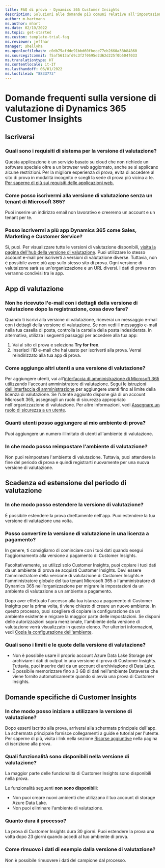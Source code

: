 ```yaml
---
title: FAQ di prova - Dynamics 365 Customer Insights
description: Soluzioni alle domande più comuni relative all'impostazione e alla gestione delle prove di Customer Insights. Scopri come risolvere problemi specifici della piattaforma e dell'app.
author: m-hartmann
ms.author: mhart
ms.date: 02/10/2022
ms.topic: get-started
ms.custom: template-trial-faq
ms.reviewer: jeffhar
manager: shellyha
ms.openlocfilehash: c0db75afdde91bbd60fbece77eb2660a38b84860
ms.sourcegitcommit: f5af5613afd9c3f2f0695e2d62d225f0b504f033
ms.translationtype: HT
ms.contentlocale: it-IT
ms.lasthandoff: 06/01/2022
ms.locfileid: "8833773"
---
```

# <a name="dynamics-365-customer-insights-trial-faq"></a>Domande frequenti sulla versione di valutazione di Dynamics 365 Customer Insights

## <a name="sign-up"></a>Iscriversi

### <a name="what-are-the-system-requirements-for-the-trial"></a>Quali sono i requisiti di sistema per la versione di valutazione?

Questa applicazione è un servizio basato su cloud che non richiede un software speciale oltre a un browser web aggiornato, anche se si applicano alcune restrizioni. Per la migliore esperienza di prova, evita di accedere al sito di prova in modalità incognito e scegli la sede di prova più vicina a te. [Per saperne di più sui requisiti delle applicazioni web.](/power-platform/admin/web-application-requirements)

### <a name="how-do-i-sign-up-for-the-trial-without-a-microsoft-365-tenant"></a>Come posso iscrivermi alla versione di valutazione senza un tenant di Microsoft 365?

Puoi inserire un indirizzo email non lavorativo e creeremo un account e un tenant per te.

### <a name="can-i-sign-up-for-multiple-dynamics-365-apps-such-as-sales-marketing-and-customer-service"></a>Posso iscrivermi a più app Dynamics 365 come Sales, Marketing e Customer Service?

Si, puoi. Per visualizzare tutte le versioni di valutazione disponibili, [visita la pagina dell'hub della versione di valutazione](https://dynamics.microsoft.com/dynamics-365-free-trial). Puoi utilizzare lo stesso account e-mail per iscriverti a versioni di valutazione diverse. Tuttavia, non è possibile avere più app sullo stesso sito di prova. Ogni versione di valutaizone sarà su un'organizzazione e un URL diversi. I dati di prova non verranno condivisi tra le app.

## <a name="trial-app"></a>App di valutazione

### <a name="i-didnt-receive-the-trial-details-email-after-signing-up-what-should-i-do"></a>Non ho ricevuto l'e-mail con i dettagli della versione di valutazione dopo la registrazione, cosa devo fare?

Quando ti iscrivi alla versione di valutazione, riceverai un messaggio e-mail con i dettagli della versione di valutazione. Se non vedi il messaggio e-mail nella tua casella di posta, controlla la cartella della posta indesiderata. In alternativa, utilizza i seguenti passaggi per accedere alla tua app:

1. Vai al sito di prova e seleziona **Try for free**.
1. Inserisci l'ID e-mail che hai usato per iscriverti alla prova. Verrai reindirizzato alla tua app di prova.

### <a name="how-do-i-add-more-users-to-a-trial"></a>Come aggiungo altri utenti a una versione di valutazione?

Per aggiungere utenti, vai all'[interfaccia di amministrazione di Microsoft 365](https://admin.microsoft.com) utilizzando l'account amministratore di valutazione. Segui le [istruzioni dell'interfaccia di amministrazione](/microsoft-365/admin/add-users/add-users) per aggiungere utenti fino al limite della licenza di valutazione. Se l'utente aggiunto dispone già di un account Microsoft 365, assegnagli un ruolo di sicurezza appropriato nell'organizzazione di valutazione. Per altre informazioni, vedi [Assegnare un ruolo di sicurezza a un utente](/power-platform/admin/create-users-assign-online-security-roles#assign-a-security-role-to-a-user).

### <a name="how-many-users-can-i-add-to-my-trial-environment"></a>Quanti utenti posso aggiungere al mio ambiente di prova?

Puoi aggiungere un numero illimitato di utenti all'ambiente di valutazione.

### <a name="how-do-i-reset-the-trial-environment"></a>In che modo posso reimpostare l'ambiente di valutazione?

Non puoi reimpostare l'ambiente di valutazione. Tuttavia, puoi attendere la fine del periodo di prova e quindi registrarti nuovamente per una nuova versione di valutazione.

## <a name="trial-expiration-and-extension"></a>Scadenza ed estensione del periodo di valutazione

### <a name="how-do-i-extend-the-trial"></a>In che modo posso estendere la versione di valutazione?

È possibile estendere la prova direttamente nell'app. Puoi estendere la tua versione di valutazione una volta.

### <a name="can-i-convert-the-trial-to-a-paid-license"></a>Posso convertire la versione di valutazione in una licenza a pagamento?

In genere, ti consigliamo di cominciare con i tuoi dati quando esegui l'aggiornamento alla versione a pagamento di Customer Insights. 

Facoltativamente, se utilizzi solo Customer Insights, puoi copiare i tuoi dati da un ambiente di prova se acquisti Customer Insights. Devi essere l'amministratore della versione di valutazione di Customer Insights e l'amministratore globale del tuo tenant Microsoft 365 o l'amministratore di Dynamics 365 nell'organizzazione per migrare le impostazioni da un ambiente di valutazione a un ambiente a pagamento.

Dopo aver effettuato l'accesso alla tua istanza a pagamento di Customer Insights per la prima volta, ti viene chiesto di creare un nuovo ambiente. In questo processo, puoi scegliere di copiare la configurazione da un ambiente esistente e migrare la maggior parte delle impostazioni. Se disponi delle autorizzazioni sopra menzionate, l'ambiente della versione di valutazione verrà visualizzato in questo elenco. Per ulteriori informazioni, vedi [Copia la configurazione dell'ambiente](create-environment.md#copy-the-environment-configuration).

### <a name="what-are-the-trial-limits-and-quotas"></a>Quali sono i limiti e le quote della versione di valutazione?

- Non è possibile usare il proprio account Azure Data Lake Storage per archiviare i dati di output in una versione di prova di Customer Insights. Tuttavia, puoi inserire dati da un account di archiviazione di Data Lake.
- È possibile memorizzare fino a 3 GB di dati nell'ambiente Dataverse che viene fornito automaticamente quando si avvia una prova di Customer Insights.

## <a name="customer-insights-specific-questions"></a>Domande specifiche di Customer Insights

### <a name="how-do-i-start-using-the-trial"></a>In che modo posso iniziare a utilizzare la versione di valutazione?

Dopo esserti iscritto alla prova, arriverai alla schermata principale dell'app. La schermata principale fornisce collegamenti a guide e tutorial per l'utente. Per saperne di più, visita i link nella sezione [Risorse aggiuntive](trial-signup.md#additional-resources) nella pagina di iscrizione alla prova.

### <a name="what-features-are-available-in-the-trial"></a>Quali funzionalità sono disponibili nella versione di valutazione?

La maggior parte delle funzionalità di Customer Insights sono disponibili nella prova.

Le funzionalità seguenti **non sono disponibili**:

- Non puoi creare nuovi ambienti che utilizzano il tuo account di storage Azure Data Lake.
- Non puoi eliminare l'ambiente di valutazione.

### <a name="how-long-does-the-trial-last"></a>Quanto dura il processo?

La prova di Customer Insights dura 30 giorni. Puoi estendere la prova una volta dopo 23 giorni quando accedi al tuo ambiente di prova.

### <a name="how-do-i-remove-sample-data-from-the-trial"></a>Come rimuovo i dati di esempio dalla versione di valutazione?

Non è possibile rimuovere i dati del campione dal processo.
